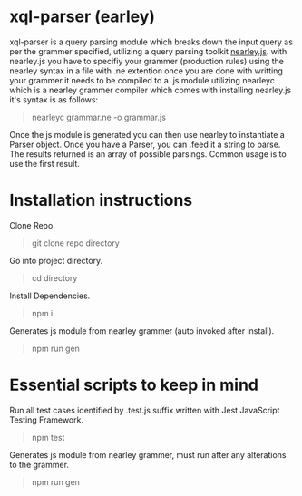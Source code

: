 # xql-parser (earley)

xql-parser is a query parsing module which breaks down the input query 
as per the grammer specified, utilizing a query parsing toolkit 
[nearley.js](https://nearley.js.org/). 
with nearley.js you have to specifiy your grammer (production rules) using the nearley syntax in a file with .ne extention once you are done with writting your grammer it needs to be compiled to a .js module utilizing nearleyc which is a nearley grammer compiler which comes with installing nearley.js it's syntax is as follows:
> nearleyc grammar.ne -o grammar.js

Once the js module is generated you can then use nearley to instantiate a Parser object. 
Once you have a Parser, you can .feed it a string to parse. 
The results returned is an array of possible parsings. 
Common usage is to use the first result.

# Installation instructions

Clone Repo.
> git clone repo directory

Go into project directory.
> cd directory

Install Dependencies.
> npm i

Generates js module from nearley grammer (auto invoked after install).
> npm run gen

# Essential scripts to keep in mind

Run all test cases identified by .test.js suffix written with Jest JavaScript Testing Framework.
> npm test

Generates js module from nearley grammer, must run after any alterations to the grammer.
> npm run gen
